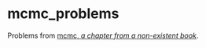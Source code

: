 # mcmc_problems
Problems from [mcmc, *a chapter from a non-existent book*](https://github.com/dfm/mcmc).
